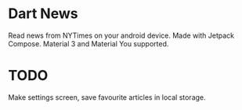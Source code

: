# Dart News
Read news from NYTimes on your android device. 
Made with Jetpack Compose.
Material 3 and Material You supported.

# TODO
Make settings screen, save favourite articles in local storage.
